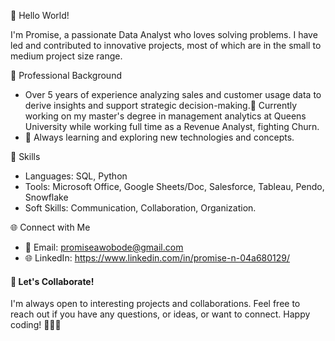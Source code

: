 👋 Hello World! 

I'm Promise, a passionate Data Analyst who loves solving problems. I have led and contributed to innovative projects, most of which are in the small to medium project size range.

💼 Professional Background
- Over 5 years of experience analyzing sales and customer usage data to derive insights and support strategic decision-making.🔭 Currently working on my master's degree in management analytics at Queens University while working full time as a Revenue Analyst, fighting Churn.
- 🌱 Always learning and exploring new technologies and concepts.

🚀 Skills
- Languages: SQL, Python
- Tools: Microsoft Office, Google Sheets/Doc, Salesforce, Tableau, Pendo, Snowflake
- Soft Skills: Communication, Collaboration, Organization.

🌐 Connect with Me
- 📧 Email: promiseawobode@gmail.com
- 🌐 LinkedIn: https://www.linkedin.com/in/promise-n-04a680129/


#### 🤝 Let's Collaborate!
I'm always open to interesting projects and collaborations. Feel free to reach out if you have any questions, or ideas, or want to connect. Happy coding! 👩‍💻🚀

